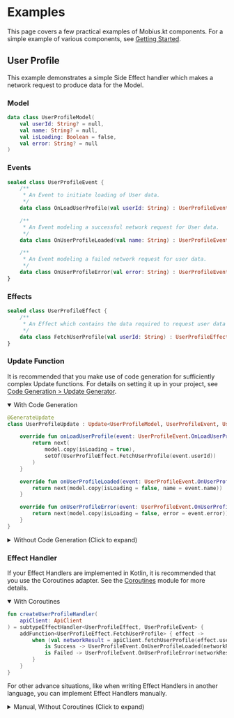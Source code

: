 # Examples

This page covers a few practical examples of Mobius.kt components.
For a simple example of various components, see [Getting Started](getting-started.md).

## User Profile

This example demonstrates a simple Side Effect handler which makes a network request to produce data
for the Model.

### Model

```kotlin
data class UserProfileModel(
    val userId: String? = null,
    val name: String? = null,
    val isLoading: Boolean = false,
    val error: String? = null
)
```

### Events

```kotlin
sealed class UserProfileEvent {
    /**
     * An Event to initiate loading of User data.
     */
    data class OnLoadUserProfile(val userId: String) : UserProfileEvent()

    /**
     * An Event modeling a successful network request for User data.
     */
    data class OnUserProfileLoaded(val name: String) : UserProfileEvent()

    /**
     * An Event modeling a failed network request for user data.
     */
    data class OnUserProfileError(val error: String) : UserProfileEvent()
}
```

### Effects

```kotlin
sealed class UserProfileEffect {
    /**
     * An Effect which contains the data required to request user data from the network.
     */
    data class FetchUserProfile(val userId: String) : UserProfileEffect()
}
```

### Update Function

It is recommended that you make use of code generation for sufficiently complex Update functions.
For details on setting it up in your project, see [Code Generation > Update Generator](modules/codegen.md#update-generator).

<details open="open">
<summary>With Code Generation</summary>

```kotlin
@GenerateUpdate
class UserProfileUpdate : Update<UserProfileModel, UserProfileEvent, UserProfileEffect>, UserProfileGeneratedUpdate {

    override fun onLoadUserProfile(event: UserProfileEvent.OnLoadUserProfile): Next<UserProfileModel, UserProfileEffect> {
        return next(
            model.copy(isLoading = true),
            setOf(UserProfileEffect.FetchUserProfile(event.userId))
        )
    }

    override fun onUserProfileLoaded(event: UserProfileEvent.OnUserProfileLoaded): Next<UserProfileModel, UserProfileEffect> {
        return next(model.copy(isLoading = false, name = event.name))
    }

    override fun onUserProfileError(event: UserProfileEvent.OnUserProfileError): Next<UserProfileModel, UserProfileEffect> {
        return next(model.copy(isLoading = false, error = event.error))
    }
}
```
</details>


<details>
<summary>Without Code Generation (Click to expand)</summary>

```kotlin
class UserProfileUpdate : Update<UserProfileModel, UserProfileEvent, UserProfileEffect> {
    override fun update(model: UserProfileModel, event: UserProfileEvent): Next<UserProfileModel, UserProfileEffect> {
        return when (event) {
            is UserProfileEvent.OnLoadUserProfile -> next(
                model.copy(isLoading = true),
                setOf(UserProfileEffect.FetchUserProfile(event.userId))
            )
            is UserProfileEvent.OnUserProfileLoaded -> next(model.copy(isLoading = false, name = event.name))
            is UserProfileEvent.OnUserProfileError -> next(model.copy(isLoading = false, error = event.error))
        }
    }
}
```
</details>

### Effect Handler

If your Effect Handlers are implemented in Kotlin, it is recommended that you use the Coroutines adapter.
See the [Coroutines](modules/coroutines.md) module for more details.

<details open="open">
<summary>With Coroutines</summary>

```kotlin
fun createUserProfileHandler(
    apiClient: ApiClient
) = subtypeEffectHandler<UserProfileEffect, UserProfileEvent> {
    addFunction<UserProfileEffect.FetchUserProfile> { effect ->
        when (val networkResult = apiClient.fetchUserProfile(effect.userId)) {
            is Success -> UserProfileEvent.OnUserProfileLoaded(networkResult.user.name)
            is Failed -> UserProfileEvent.OnUserProfileError(networkResult.errorMessage)
        }
    }
}
```
</details>

For other advance situations, like when writing Effect Handlers in another language,
you can implement Effect Handlers manually.

<details>
<summary>Manual, Without Coroutines (Click to expand)</summary>

```kotlin
class UserProfileHandlerFactory(
    private val apiClient: ApiClient
) : Connection<UserProfileEffect, UserProfileEvent> {
    
    override fun connect(output: Consumer<UserProfileEvent>) {
        return UserProfileHandler(apiClient, output)
    }
}

class UserProfileHandler(
    private val apiClient: ApiClient,
    private val output: Consumer<UserProfileEfvent>
) : Connection<UserProfileEffect> {

    override fun accept(value: UserProfileEffect) {
        when (value) {
            is UserProfileEffect.FetchUserProfile -> fetchUserProfile(value.userId)
        }
    }

    override fun dispose() {
    }
    
    private fun fetchUserProfile(userId: String) {
        val result = when (val networkResult = apiClient.fetchUserProfile(userId)) {
            is Success -> UserProfileEvent.OnUserProfileLoaded(networkResult.user.name)
            is Failed -> UserProfileEvent.OnUserProfileError(networkResult.errorMessage)
        }
        output.accept(result)
    }
}
```
</details>